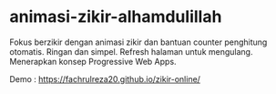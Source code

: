 # animasi-zikir-alhamdulillah
Fokus berzikir dengan animasi zikir dan bantuan counter penghitung otomatis. Ringan dan simpel. Refresh halaman untuk mengulang. 
Menerapkan konsep Progressive Web Apps.

Demo : https://fachrulreza20.github.io/zikir-online/
